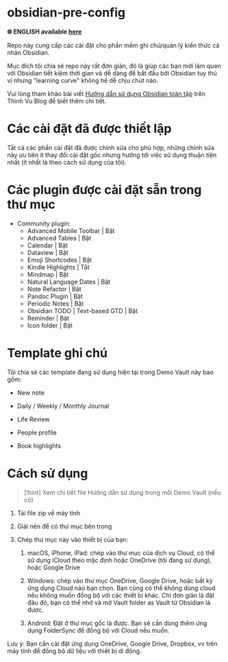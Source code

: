 # obsidian-pre-config

****🌐 ENGLISH available [here](https://github.com/thinh-vu/obsidian-pre-config/blob/main/README-En.md)****

Repo này cung cấp các cài đặt cho phần mềm ghi chú/quản lý kiến thức cá nhân Obsidian. 

Mục đích tôi chia sẻ repo này rất đơn giản, đó là giúp các bạn mới làm quen với Obsidian tiết kiệm thời gian và dễ dàng để bắt đầu bởi Obsidian tuy thú vị nhưng "learning curve" không hề dễ chịu chút nào.

Vui lòng tham khảo bài viết [Hướng dẫn sử dụng Obsidian toàn tập](https://thinhvu.com/2023/01/29/huong-dan-su-dung-obsidian-toan-tap/) trên Thinh Vu Blog để biết thêm chi tiết.

# Các cài đặt đã được thiết lập

Tất cả các phần cài đặt đã được chỉnh sửa cho phù hợp, những chỉnh sửa này ưu tiên ít thay đổi cài đặt gốc nhưng hướng tới việc sử dụng thuận tiện nhất (ít nhất là theo cách sử dụng của tôi).

# Các plugin được cài đặt sẵn trong thư mục

- Community plugin:
  - Advanced Mobile Toolbar | Bật
  - Advanced Tables | Bật
  - Calendar | Bật
  - Dataview | Bật
  - Emoji Shortcodes | Bật
  - Kindle Highlights | Tắt
  - Mindmap | Bật
  - Natural Language Dates | Bật
  - Note Refactor | Bật
  - Pandoc Plugin | Bật
  - Periodic Notes | Bật
  - Obsidian TODO | Text-based GTD | Bật
  - Reminder | Bật
  - Icon folder | Bật
# Template ghi chú

Tôi chia sẻ các template đang sử dụng hiện tại trong Demo Vault này bao gồm:

- New note

- Daily / Weekly / Monthly Journal

- Life Review

- People profile

- Book highlights

# Cách sử dụng

>[!hint] Xem chi tiết file Hướng dẫn sử dụng trong mỗi Demo Vault (nếu có)

1. Tải file zip về máy tính

2. Giải nén để có thư mục bên trong

3. Chép thư mục này vào thiết bị của bạn:
   
   1. macOS, iPhone, iPad: chép vào thư mục của dịch vụ Cloud, có thể sử dụng iCloud theo mặc định hoặc OneDrive (tôi đang sử dụng), hoặc Google Drive
   
   2. Windows: chép vào thư mục OneDrive, Google Drive, hoặc bất kỳ ứng dụng Cloud nào bạn chọn. Bạn cũng có thể không dùng cloud nếu không muốn đồng bộ với các thiết bị khác. Chỉ đơn giản là đặt đâu đó, bạn có thể nhớ và mở Vault folder as Vault từ Obsidian là được.
   
   3. Android: Đặt ở thư mục gốc là được. Bạn sẽ cần dùng thêm ứng dụng FolderSync để đồng bộ với Cloud nếu muốn.

Lưu ý: Bạn cần cài đặt ứng dụng OneDrive, Google Drive, Dropbox, vv trên máy tính để đồng bộ dữ liệu với thiết bị di động.
